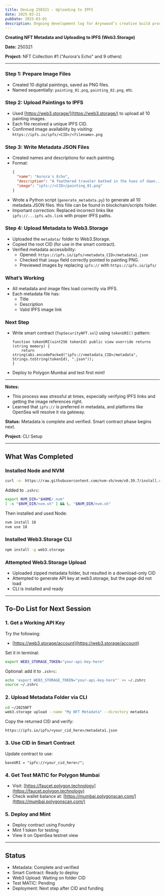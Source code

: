 ```yaml
---
title: DevLog 250321 - Uploading to IPFS
date: 2025-03-21
pubDate: 2025-03-01
description: Ongoing development log for Arynwood’s creative build process.
---
```

**Creating NFT Metadata and Uploading to IPFS (Web3.Storage)**

**Date:** 250321

**Project:** NFT Collection #1 ("Aurora's Echo" and 9 others)

---

### Step 1: Prepare Image Files
- Created 10 digital paintings, saved as PNG files.
- Named sequentially: `painting_01.png`, `painting_02.png`, etc.

### Step 2: Upload Paintings to IPFS
- Used [https://web3.storage/](https://web3.storage/) to upload all 10 painting images.
- Each file received a unique IPFS CID.
- Confirmed image availability by visiting:
  `https://ipfs.io/ipfs/<CID>/<filename>.png`

### Step 3: Write Metadata JSON Files
- Created names and descriptions for each painting.
- Format:
  ```json
  {
    "name": "Aurora's Echo",
    "description": "A feathered traveler bathed in the hues of dawn...",
    "image": "ipfs://<CID>/painting_01.png"
  }
  ```
- Wrote a Python script (`generate_metadata.py`) to generate all 10 metadata JSON files. this fiile can be found in blockchain/scripts folder.
- Important correction: Replaced incorrect links like `ipfs://...ipfs.w3s.link` with proper IPFS paths.

### Step 4: Upload Metadata to Web3.Storage
- Uploaded the `metadata/` folder to Web3.Storage.
- Copied the root CID (for use in the smart contract).
- Verified metadata accessibility:
  - Opened: `https://ipfs.io/ipfs/<metadata_CID>/metadata1.json`
  - Checked that `image` field correctly pointed to painting PNG.
  - Previewed images by replacing `ipfs://` with `https://ipfs.io/ipfs/`

### What’s Working 
- All metadata and image files load correctly via IPFS.
- Each metadata file has:
  - Title
  - Description
  - Valid IPFS image link

### Next Step
- Write smart contract (`TopSecurityNFT.sol`) using `tokenURI()` pattern:
  ```solidity
  function tokenURI(uint256 tokenId) public view override returns (string memory) {
      return string(abi.encodePacked("ipfs://<metadata_CID>/metadata", Strings.toString(tokenId), ".json"));
  }
  ```
- Deploy to Polygon Mumbai and test first mint!

---

**Notes:**
- This process was stressful at times, especially verifying IPFS links and getting the image references right.
- Learned that `ipfs://` is preferred in metadata, and platforms like OpenSea will resolve it via gateway.

**Status:** Metadata is complete and verified. Smart contract phase begins next.


**Project:** CLI Setup

---

## What Was Completed

### Installed Node and NVM
```bash
curl -o- https://raw.githubusercontent.com/nvm-sh/nvm/v0.39.7/install.sh | bash
```

Added to `.zshrc`:
```bash
export NVM_DIR="$HOME/.nvm"
[ -s "$NVM_DIR/nvm.sh" ] && \. "$NVM_DIR/nvm.sh"
```

Then installed and used Node:
```bash
nvm install 18
nvm use 18
```

### Installed Web3.Storage CLI
```bash
npm install -g web3.storage
```

### Attempted Web3.Storage Upload
- Uploaded zipped metadata folder, but resulted in a download-only CID
- Attempted to generate API key at web3.storage, but the page did not load
- CLI is installed and ready

---

## To-Do List for Next Session

### 1. Get a Working API Key
Try the following:
- [https://web3.storage/account](https://web3.storage/account)

Set it in terminal:
```bash
export WEB3_STORAGE_TOKEN="your-api-key-here"
```

Optional: add it to `.zshrc`:
```bash
echo 'export WEB3_STORAGE_TOKEN="your-api-key-here"' >> ~/.zshrc
source ~/.zshrc
```

### 2. Upload Metadata Folder via CLI
```bash
cd ~/2025NFT
web3.storage upload --name "My NFT Metadata" --directory metadata
```

Copy the returned CID and verify:
```
https://ipfs.io/ipfs/<your_cid_here>/metadata1.json
```

### 3. Use CID in Smart Contract
Update contract to use:
```solidity
baseURI = "ipfs://<your_cid_here>/";
```

### 4. Get Test MATIC for Polygon Mumbai
- Visit: [https://faucet.polygon.technology](https://faucet.polygon.technology)
- Check wallet balance at: [https://mumbai.polygonscan.com/](https://mumbai.polygonscan.com/)

### 5. Deploy and Mint
- Deploy contract using Foundry
- Mint 1 token for testing
- View it on OpenSea testnet view

---

## Status
- Metadata: Complete and verified
- Smart Contract: Ready to deploy
- Web3 Upload: Waiting on folder CID
- Test MATIC: Pending
- Deployment: Next step after CID and funding



